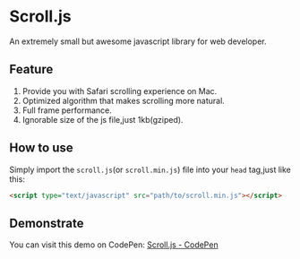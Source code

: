 # Scroll.js
An extremely small but awesome javascript library for web developer.

## Feature
1. Provide you with Safari scrolling experience on Mac.
2. Optimized algorithm that makes scrolling more natural.
3. Full frame performance.
4. Ignorable size of the js file,just 1kb(gziped).

## How to use
Simply import the `scroll.js`(or `scroll.min.js`) file into your `head` tag,just like this:
```html
<script type="text/javascript" src="path/to/scroll.min.js"></script>
```

## Demonstrate
You can visit this demo on CodePen:
[Scroll.js - CodePen](http://codepen.io/cyandev/pen/mJpgKX)
